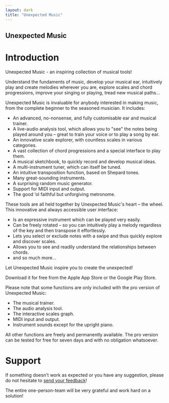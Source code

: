 ```yaml
---
layout: dark
title: "Unexpected Music"
---
```


## Unexpected Music

# Introduction

Unexpected Music - an inspiring collection of musical tools!

Understand the fundaments of music, develop your musical ear, intuitively play and create melodies wherever you are, explore scales and chord progressions, improve your singing or playing, tread new musical paths...

Unexpected Music is invaluable for anybody interested in making music, from the complete beginner to the seasoned musician. It includes:

- An advanced, no-nonsense, and fully customisable ear and musical trainer.
- A live-audio analysis tool, which allows you to "see" the notes being played around you – great to train your voice or to play a song by ear.
- An innovative scale explorer, with countless scales in various categories.
- A vast collection of chord progressions and a special interface to play them.
- A musical sketchbook, to quickly record and develop musical ideas.
- A multi-instrument tuner, which can itself be tuned.
- An intuitive transposition function, based on Shepard tones.
- Many great-sounding instruments.
- A surprising random music generator.
- Support for MIDI input and output.
- The good ‘ol faithful but unforgiving metronome.

These tools are all held together by Unexpected Music's heart – the wheel. This innovative and always accessible user interface:

- Is an expressive instrument which can be played very easily.
- Can be freely rotated – so you can intuitively play a melody regardless of the key and then transpose it effortlessly.
- Lets you select or exclude notes with a swipe and thus quickly explore and discover scales.
- Allows you to see and readily understand the relationships between chords.
- and so much more...

Let Unexpected Music inspire you to create the unexpected! 

Download it for free from the Apple App Store or the Google Play Store.  

Please note that some functions are only included with the pro version of Unexpected Music:

- The musical trainer.
- The audio analysis tool.
- The interactive scales graph.
- MIDI input and output.
- Instrument sounds except for the upright piano.

All other functions are freely and permanently available. The pro version can be tested for free for seven days and with no obligation whatsoever. 


# Support

If something doesn't work as expected or you have any suggestion, please do not hesitate to [<u>send your feedback</u>](mailto:support@unexpectedinventions.com)!

The entire one-person-team will be very grateful and work hard on a solution!

